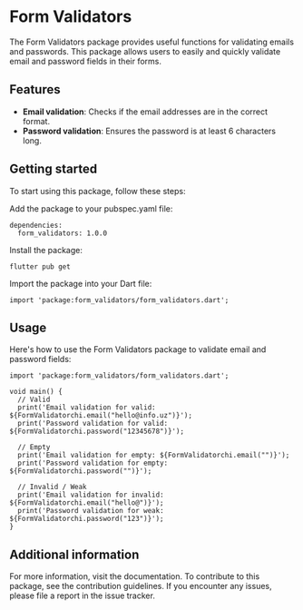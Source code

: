 # Form Validators

The Form Validators package provides useful functions for validating emails and passwords. This package allows users to easily and quickly validate email and password fields in their forms.

## Features

- **Email validation**: Checks if the email addresses are in the correct format.
- **Password validation**: Ensures the password is at least 6 characters long.

## Getting started

To start using this package, follow these steps:

Add the package to your pubspec.yaml file:

```
dependencies:
  form_validators: 1.0.0
```

Install the package:

```
flutter pub get
```

Import the package into your Dart file:

```
import 'package:form_validators/form_validators.dart';
```

## Usage

Here's how to use the Form Validators package to validate email and password fields:

```
import 'package:form_validators/form_validators.dart';

void main() {
  // Valid
  print('Email validation for valid: ${FormValidatorchi.email("hello@info.uz")}');
  print('Password validation for valid: ${FormValidatorchi.password("12345678")}');

  // Empty
  print('Email validation for empty: ${FormValidatorchi.email("")}');
  print('Password validation for empty: ${FormValidatorchi.password("")}');

  // Invalid / Weak
  print('Email validation for invalid: ${FormValidatorchi.email("hello@")}');
  print('Password validation for weak: ${FormValidatorchi.password("123")}');
}
```

## Additional information

For more information, visit the documentation. To contribute to this package, see the contribution guidelines. If you encounter any issues, please file a report in the issue tracker.
